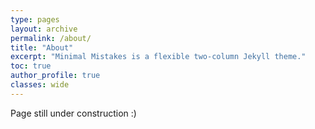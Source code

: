 ```yaml
---
type: pages
layout: archive
permalink: /about/
title: "About"
excerpt: "Minimal Mistakes is a flexible two-column Jekyll theme."
toc: true
author_profile: true
classes: wide
---
```


Page still under construction :)
<script id="CookieDeclaration" src="https://consent.cookiebot.com/5eb5ee69-30e0-4127-861e-329d31d5a60c/cd.js" type="text/javascript" async></script>
